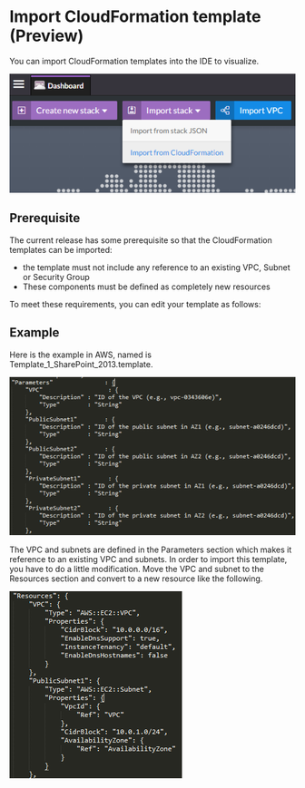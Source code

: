 # Import CloudFormation template (Preview)

You can import CloudFormation templates into the IDE to visualize.

![](https://raw.githubusercontent.com/MadeiraCloud/docs-image/master/ide_stack_import_cfn.png)

## Prerequisite

The current release has some prerequisite so that the CloudFormation templates can be imported:
- the template must not include any reference to an existing VPC, Subnet or Security Group
- These components must be defined as completely new resources

To meet these requirements, you can edit your template as follows:

## Example
Here is the example in AWS, named is Template_1_SharePoint_2013.template.

![](https://raw.githubusercontent.com/MadeiraCloud/docs-image/master/ide_stack_import_cfn_sharepoint.png)


The VPC and subnets are defined in the Parameters section which makes it reference to an existing VPC and subnets.
In order to import this template, you have to do a little modification.
Move the VPC and subnet to the Resources section and convert to a new resource like the following.

![](https://raw.githubusercontent.com/MadeiraCloud/docs-image/master/ide_stack_import_cfn_sharepoint2.png)


